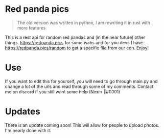 # Red panda pics
> The old version was written in python, I am rewriting it in rust with more features

This is a rest api for random red pandas and (in the near future) other things. <https://redpanda.pics> for some wahs and for you devs I have <https://redpanda.pics/random> to get a specific file from our cdn. Enjoy!

# Use
If you want to edit this for yourself, you will need to go through main.py and change a lot of the urls and read through some of my comments. Contact me on discord if you still want some help (Nexin 🌸#0001)

# Updates
There is an update coming soon! This will allow for people to upload photos. I'm nearly done with it.
